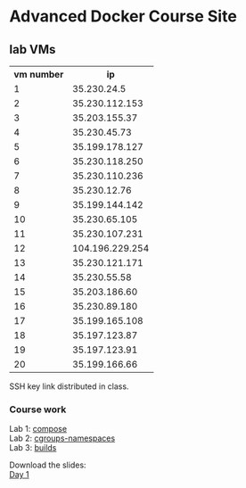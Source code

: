 # Advanced Docker Course Site

## lab VMs
<table>
<tr><th>vm number</th><th>ip</th></tr>
<tr><td>1</td><td>35.230.24.5</td></tr>
<tr><td>2</td><td>35.230.112.153</td></tr>
<tr><td>3</td><td>35.203.155.37</td></tr>
<tr><td>4</td><td>35.230.45.73</td></tr>
<tr><td>5</td><td>35.199.178.127</td></tr>
<tr><td>6</td><td>35.230.118.250</td></tr>
<tr><td>7</td><td>35.230.110.236</td></tr>
<tr><td>8</td><td>35.230.12.76</td></tr>
<tr><td>9</td><td>35.199.144.142</td></tr>
<tr><td>10</td><td>35.230.65.105</td></tr>
<tr><td>11</td><td>35.230.107.231</td></tr>
<tr><td>12</td><td>104.196.229.254</td></tr>
<tr><td>13</td><td>35.230.121.171</td></tr>
<tr><td>14</td><td>35.230.55.58</td></tr>
<tr><td>15</td><td>35.203.186.60</td></tr>
<tr><td>16</td><td>35.230.89.180</td></tr>
<tr><td>17</td><td>35.199.165.108</td></tr>
<tr><td>18</td><td>35.197.123.87</td></tr>
<tr><td>19</td><td>35.197.123.91</td></tr>
<tr><td>20</td><td>35.199.166.66</td></tr>
</table>

SSH key link distributed in class.

### Course work

Lab 1: [compose](labs/1-compose/)  
Lab 2: [cgroups-namespaces](labs/2-cgroups-namespaces/)  
Lab 3: [builds](labs/3-builds/)



Download the slides:  
[Day 1](https://storage.googleapis.com/kistek-training/advanced-docker-day-1.pdf)
